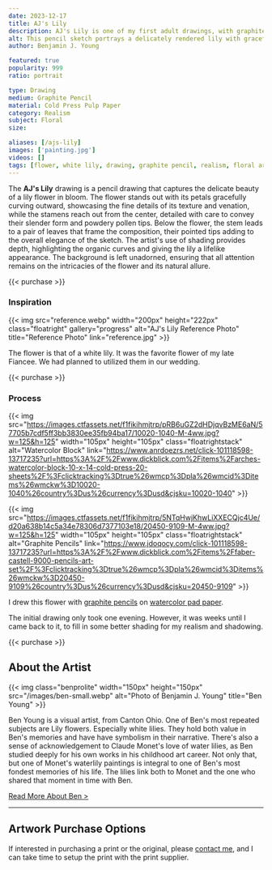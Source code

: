 ```yaml
---
date: 2023-12-17
title: AJ's Lily
description: AJ's Lily is one of my first adult drawings, with graphite pencil realism, that is too personal to describe the reason behind.
alt: This pencil sketch portrays a delicately rendered lily with graceful petals and detailed stamen, exuding a sense of gentle elegance.
author: Benjamin J. Young

featured: true
popularity: 999
ratio: portrait

type: Drawing
medium: Graphite Pencil
material: Cold Press Pulp Paper
category: Realism
subject: Floral
size: 

aliases: [/ajs-lily]
images: ['painting.jpg']
videos: []
tags: [flower, white lily, drawing, graphite pencil, realism, floral art]
---
```


The **AJ's Lily** drawing is a pencil drawing that captures the delicate beauty of a lily flower in bloom. The flower stands out with its petals gracefully curving outward, showcasing the fine details of its texture and venation, while the stamens reach out from the center, detailed with care to convey their slender form and powdery pollen tips. Below the flower, the stem leads to a pair of leaves that frame the composition, their pointed tips adding to the overall elegance of the sketch. The artist's use of shading provides depth, highlighting the organic curves and giving the lily a lifelike appearance. The background is left unadorned, ensuring that all attention remains on the intricacies of the flower and its natural allure.

{{< purchase >}}

### Inspiration ###

{{< img src="reference.webp" width="200px" height="222px" class="floatright" gallery="progress" alt="AJ's Lily Reference Photo" title="Reference Photo" link="reference.jpg" >}}

The flower is that of a white lily. It was the favorite flower of my late Fiancee. We had planned to utilized them in our wedding.

{{< purchase >}}

### Process ###

{{< img src="https://images.ctfassets.net/f1fikihmjtrp/pRB6uGZ2dHDjqvBzME6aN/57705b7cdf5ff3bb3830ee35fb94ba17/10020-1040-M-4ww.jpg?w=125&h=125" width="105px" height="105px" class="floatrightstack" alt="Watercolor Block" link="https://www.anrdoezrs.net/click-101118598-13717235?url=https%3A%2F%2Fwww.dickblick.com%2Fitems%2Farches-watercolor-block-10-x-14-cold-press-20-sheets%2F%3Fclicktracking%3Dtrue%26wmcp%3Dpla%26wmcid%3Ditems%26wmckw%3D10020-1040%26country%3Dus%26currency%3Dusd&cjsku=10020-1040" >}}

{{< img src="https://images.ctfassets.net/f1fikihmjtrp/5NTqHwjKhwLiXXECQjc4Ue/d20a638b14c5a34e78306d7377103e18/20450-9109-M-4ww.jpg?w=125&h=125" width="105px" height="105px" class="floatrightstack" alt="Graphite Pencils" link="https://www.jdoqocy.com/click-101118598-13717235?url=https%3A%2F%2Fwww.dickblick.com%2Fitems%2Ffaber-castell-9000-pencils-art-set%2F%3Fclicktracking%3Dtrue%26wmcp%3Dpla%26wmcid%3Ditems%26wmckw%3D20450-9109%26country%3Dus%26currency%3Dusd&cjsku=20450-9109" >}}

I drew this flower with [graphite pencils](https://www.jdoqocy.com/click-101118598-13717235?url=https%3A%2F%2Fwww.dickblick.com%2Fitems%2Ffaber-castell-9000-pencil-set-graphite-set-of-15%2F%3Fclicktracking%3Dtrue%26wmcp%3Dpla%26wmcid%3Ditems%26wmckw%3D22206-0159%26country%3Dus%26currency%3Dusd&cjsku=22206-0159) on [watercolor pad paper](https://www.anrdoezrs.net/click-101118598-13717235?url=https%3A%2F%2Fwww.dickblick.com%2Fitems%2Fcanson-lettering-pad-watercolor%2F%3Fclicktracking%3Dtrue%26wmcp%3Dpla%26wmcid%3Ditems%26wmckw%3D09634-1001%26country%3Dus%26currency%3Dusd&cjsku=09634-1001).

The initial drawing only took one evening. However, it was weeks until I came back to it, to fill in some better shading for my realism and shadowing.

{{< purchase >}}

## About the Artist ##

{{< img class="benprolite" width="150px" height="150px" src="/images/ben-small.webp" alt="Photo of Benjamin J. Young" title="Ben Young" >}}

Ben Young is a visual artist, from Canton Ohio. One of Ben's most repeated subjects are Lily flowers. Especially white lilies. They hold both value in Ben's memories and have have symbolism in their narrative. There's also a sense of acknowledgement to Claude Monet's love of water lilies, as Ben studied deeply for his own works in his childhood art career. Not only that, but one of Monet's waterlily paintings is integral to one of Ben's most fondest memories of his life. The lilies link both to Monet and the one who shared that moment in time with Ben.

[Read More About Ben >](/about)

---

## Artwork Purchase Options ##

If interested in purchasing a print or the original, please [contact me](/contact), and I can take time to setup the print with the print supplier.